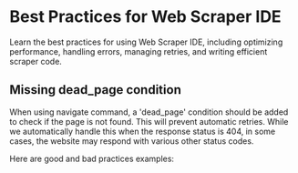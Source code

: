 # Best Practices for Web Scraper IDE

Learn the best practices for using Web Scraper IDE, including optimizing performance, handling errors, managing retries, and writing efficient scraper code.

## Missing dead_page condition

When using navigate command, a 'dead_page' condition should be added to check if the page is not found. This will prevent automatic retries. While we automatically handle this when the response status is 404, in some cases, the website may respond with various other status codes.

Here are good and bad practices examples:
